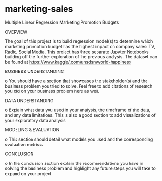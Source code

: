 # marketing-sales

Multiple Linear Regression Marketing Promotion Budgets

OVERVIEW

The goal of this project is to build regression model(s) to determine which marketing promotion budget has the highest impact on company sales: TV, Radio, Social Media. This project has three separate Jupyter Notebooks building off the further exploration of the previous analysis. The dataset can be found at https://www.kaggle/.com/unsdsn/world-happiness

BUSINESS UNDERSTANDING

o You should have a section that showcases the stakeholder(s) and the business problem you tried to solve. Feel free to add citations of research you did on your business problem here as well.

DATA UNDERSTANDING

o Explain what data you used in your analysis, the timeframe of the data, and any data limitations. This is also a good section to add visualizations of your exploratory data analysis.

MODELING & EVALUATION

o This section should detail what models you used and the corresponding evaluation metrics.

CONCLUSION

o In the conclusion section explain the recommendations you have in solving the business problem and highlight any future steps you will take to expand on your project
